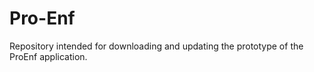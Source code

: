 # Pro-Enf
Repository intended for downloading and updating the prototype of the ProEnf application.
